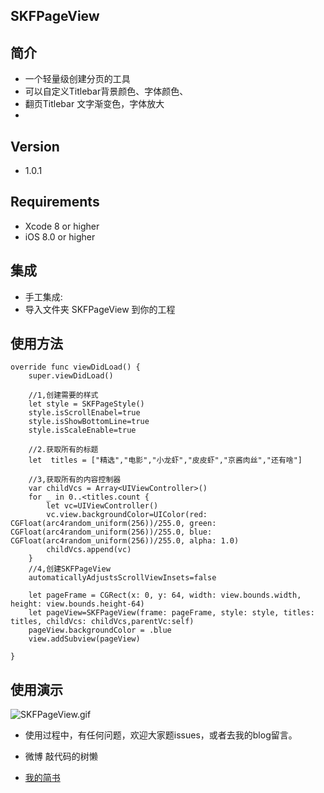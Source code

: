SKFPageView
--

简介
--
* 一个轻量级创建分页的工具
* 可以自定义Titlebar背景颜色、字体颜色、
* 翻页Titlebar 文字渐变色，字体放大
*

Version
----

* 1.0.1 

Requirements
----

* Xcode 8 or higher
* iOS 8.0 or higher

集成
-
* 手工集成:
* 导入文件夹 SKFPageView 到你的工程


使用方法
-
    override func viewDidLoad() {
        super.viewDidLoad()
        
        //1,创建需要的样式
        let style = SKFPageStyle()
        style.isScrollEnabel=true
        style.isShowBottomLine=true
        style.isScaleEnable=true
        
        //2.获取所有的标题
        let  titles = ["精选","电影","小龙虾","皮皮虾","京酱肉丝","还有啥"]
        
        //3,获取所有的内容控制器
        var childVcs = Array<UIViewController>()
        for _ in 0..<titles.count {
            let vc=UIViewController()
            vc.view.backgroundColor=UIColor(red: CGFloat(arc4random_uniform(256))/255.0, green: CGFloat(arc4random_uniform(256))/255.0, blue: CGFloat(arc4random_uniform(256))/255.0, alpha: 1.0)
            childVcs.append(vc)
        }
        //4,创建SKFPageView
        automaticallyAdjustsScrollViewInsets=false

        let pageFrame = CGRect(x: 0, y: 64, width: view.bounds.width, height: view.bounds.height-64)
        let pageView=SKFPageView(frame: pageFrame, style: style, titles: titles, childVcs: childVcs,parentVc:self)
        pageView.backgroundColor = .blue
        view.addSubview(pageView)
        
    }

使用演示
-
![SKFPageView.gif](http://ww2.sinaimg.cn/large/006HJ39wgy1ffqsl1cjuzg308c0f8dzl.gif)

* 使用过程中，有任何问题，欢迎大家题issues，或者去我的blog留言。


* 微博 敲代码的树懒

*  [我的简书](http://www.jianshu.com/users/61b9640c876a/latest_articles)